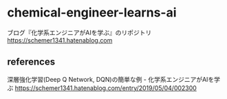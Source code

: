 # chemical-engineer-learns-ai
ブログ『化学系エンジニアがAIを学ぶ』のリポジトリ
https://schemer1341.hatenablog.com

## references

深層強化学習(Deep Q Network, DQN)の簡単な例 - 化学系エンジニアがAIを学ぶ
https://schemer1341.hatenablog.com/entry/2019/05/04/002300

